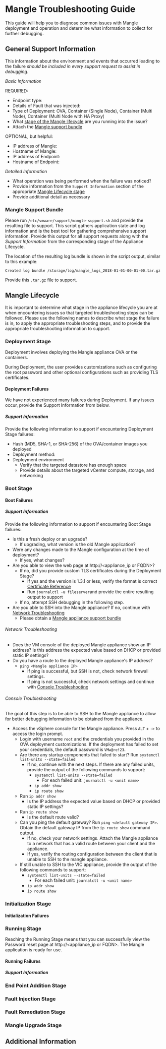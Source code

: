 # Mangle Troubleshooting Guide

This guide will help you to diagnose common issues with Mangle deployment and operation and determine what information to collect for further debugging.

## General Support Information

This information about the environment and events that occurred leading to the failure *should be
included in every support request to assist in debugging*. 

_Basic Information_

REQUIRED:

- Endpoint type:
- Details of Fault that was injected:
- Type of Deployment: OVA, Container (Single Node), Container (Multi Node), Container (Multi Node with HA Proxy)
- What [stage of the Mangle lifecycle](#mangle-lifecycle) are you running into the issue?
- Attach the [Mangle support bundle](#support-bundle)

OPTIONAL, but helpful:

- IP address of Mangle:
- Hostname of Mangle:
- IP address of Endpoint:
- Hostname of Endpoint:

_Detailed Information_

- What operation was being performed when the failure was noticed?
- Provide information from the `Support Information` section of the appropriate [Mangle Lifecycle stage](#appliance-lifecycle)
- Provide additional detail as necessary


### Mangle Support Bundle

Please run `/etc/vmware/support/mangle-support.sh` and provide the resulting file to support.
This script gathers application state and log information and is the best tool for gathering
comprehensive support information. Provide this output for all support requests along with the
_Support Information_ from the corresponding stage of the Appliance Lifecycle.

The location of the resulting log bundle is shown in the script output, similar to this example:

```
Created log bundle /storage/log/mangle_logs_2018-01-01-00-01-00.tar.gz
```

Provide this `.tar.gz` file to support.


## Mangle Lifecycle

It is important to determine what stage in the appliance lifecycle you are at when encountering
issues so that targeted troubleshooting steps can be followed. Please use the following names to
describe what stage the failure is in, to apply the appropriate troubleshooting steps, and to
provide the appropriate troubleshooting information to support.

### Deployment Stage

Deployment involves deploying the Mangle appliance OVA or the containers.

During Deployment, the user provides customizations such as configuring the root password and other
optional configurations such as providing TLS certificates. 

#### Deployment Failures

We have not experienced many failures during Deployment. If any issues occur, provide the Support
Information from below.

##### Support Information

Provide the following information to support if encountering Deployment Stage failures:

- Hash (MD5, SHA-1, or SHA-256) of the OVA/container images you deployed
- Deployment method:
- Deployment environment
    - Verify that the targeted datastore has enough space
    - Provide details about the targeted vCenter compute, storage, and networking


### Boot Stage


#### Boot Failures


##### Support Information

Provide the following information to support if encountering Boot Stage failures:

- Is this a fresh deploy or an upgrade?
    - If upgrading, what version is the old Mangle application?
- Were any changes made to the Mangle configuration at the time of deployment?
    - If yes, what changes?
- Are you able to view the web page at http://<appliance_ip or FQDN>?
    - If no, did you provide custom TLS certificates during the Deployment Stage?
        - If yes and the version is 1.3.1 or less, verify the format is correct [Certificate
          Reference](#additional-information)
        - Run `journalctl -u fileserver`and provide the entire resulting output to support
    - If no, attempt SSH debugging in the following step.
- Are you able to SSH into the Mangle appliance? If no, continue with [Network
  Troubleshooting](#network-troubleshooting)
    - Please obtain a [Mangle appliance support bundle](#appliance-support-bundle)

###### Network Troubleshooting

- Does the VM console of the deployed Mangle appliance show an IP address? Is this address the expected
  value based on DHCP or provided static IP settings?
- Do you have a route to the deployed Mangle appliance's IP address?
  - `ping <Mangle appliance IP>`
    - If ping is successful, but SSH is not, check network firewall settings.
    - If ping is not successful, check network settings and continue with [Console
      Troubleshooting](#console-troubleshooting)

###### Console Troubleshooting

The goal of this step is to be able to SSH to the Mangle appliance to allow for better debugging
information to be obtained from the appliance.

- Access the vSphere console for the Mangle appliance. Press `ALT` + `->` to access the login prompt.
  - Login with username `root` and the credentials you provided in the OVA deployment
    customizations. If the deployment has failed to set your credentials, the default password is
    `VMw@re!23`.
  - Are there any startup components that failed to start? Run `systemctl list-units --state=failed`
    - If no, continue with the next steps. If there are any failed units, provide the output of the
      following commands to support:
      - `systemctl list-units --state=failed`
        - For each failed unit: `journalctl -u <unit name>`
      - `ip addr show`
      - `ip route show`
  - Run `ip addr show`
    - Is the IP address the expected value based on DHCP or provided static IP settings?
  - Run `ip route show`
    - Is the default route valid?
  - Can you ping the default gateway? Run `ping <default gateway IP>`. Obtain the default gateway IP from the `ip route show` command output.
    - If no, check your network settings. Attach the Mangle appliance to a network that has a valid
      route between your client and the appliance.
    - If yes, verify the routing configuration between the client that is unable to SSH to the mangle appliance.
  - If still unable to SSH to the VIC appliance, provide the output of the following commands to
    support:
    - `systemctl list-units --state=failed`
      - For each failed unit: `journalctl -u <unit name>`
    - `ip addr show`
    - `ip route show`


### Initialization Stage


#### Initialization Failures



### Running Stage

Reaching the Running Stage means that you can successfully view the Password reset page at
http://<appliance_ip or FQDN>. The Mangle application is ready for use.

#### Running Failures



##### Support Information



### End Point Addition Stage


### Fault Injection Stage


### Fault Remediation Stage


### Mangle Upgrade Stage


## Additional Information


